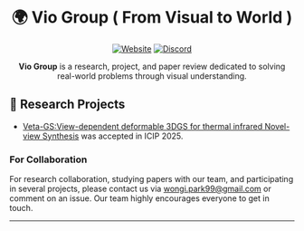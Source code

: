 <div align="center">

# 🌍  Vio Group ( From Visual to World )

[![Website](https://img.shields.io/badge/Website-pseudo--lab.com-blue?style=flat&logo=firefox)](https://pseudo-lab.com)
[![Discord](https://img.shields.io/badge/Discord-5865F2?style=flat&logo=discord&logoColor=white)](https://discord.gg/pseudolab)

**Vio Group** is a research, project, and paper review dedicated to solving real-world problems through visual understanding.

</div>

## 🎯 Research Projects

- [Veta-GS:View-dependent deformable 3DGS for thermal infrared Novel-view Synthesis](https://arxiv.org/abs/2505.19138) was accepted in ICIP 2025.

### For Collaboration
For research collaboration, studying papers with our team, and participating in several projects, please contact us via wongi.park99@gmail.com or comment on an issue. Our team highly encourages everyone to get in touch.

---

</div>
